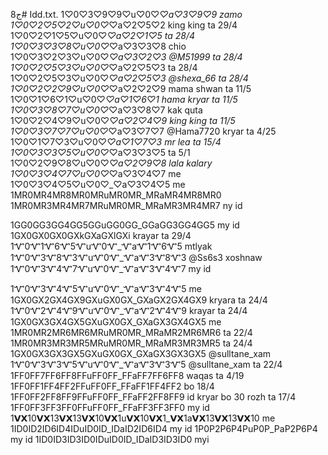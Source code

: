 ج8# Idd.txt.
1♡0♡3♡9♡9♡u♡0♡_♡a♡3♡9♡9  zamo
1♡0♡2♡5♡2♡u♡0♡_♡a♡2♡5♡2 king king ta 29/4
1♡0♡2♡1♡5♡u♡0♡_♡a♡2♡1♡5  ta 28/4
1♡0♡3♡3♡8♡u♡0♡_♡a♡3♡3♡8  chio
1♡0♡3♡2♡3♡u♡0♡_♡a♡3♡2♡3   @M51999  ta 28/4
1♡0♡2♡5♡3♡u♡0♡_♡a♡2♡5♡3  ta 28/4
1♡0♡2♡5♡3♡u♡0♡_♡a♡2♡5♡3  @shexa_66  ta 28/4
1♡0♡2♡2♡9♡u♡0♡_♡a♡2♡2♡9 mama shwan ta 11/5
1♡0♡1♡6♡1♡u♡0♡_♡a♡1♡6♡1 hama kryar ta 11/5
1♡0♡3♡8♡7♡u♡0♡_♡a♡3♡8♡7  kak quta 
1♡0♡2♡4♡9♡u♡0♡_♡a♡2♡4♡9 king king  ta 11/5
1♡0♡3♡7♡7♡u♡0♡_♡a♡3♡7♡7    @Hama7720   kryar ta 4/25
1♡0♡1♡7♡3♡u♡0♡_♡a♡1♡7♡3 mr lea ta 15/4
1♡0♡3♡3♡5♡u♡0♡_♡a♡3♡3♡5  ta 5/1
1♡0♡2♡9♡8♡u♡0♡_♡a♡2♡9♡8  lala kalary
1♡0♡3♡4♡7♡u♡0♡_♡a♡3♡4♡7 me
1♡0♡3♡4♡5♡u♡0♡_♡a♡3♡4♡5 me
1MR0MR4MR8MR0MRuMR0MR_MRaMR4MR8MR0
1MR0MR3MR4MR7MRuMR0MR_MRaMR3MR4MR7  ny id

1GG0GG3GG4GG5GGuGG0GG_GGaGG3GG4GG5 my id
1GX0GX0GX0GXkGXaGXlGXi  krayar ta 29/4
1Ꮙ0Ꮙ1Ꮙ6Ꮙ5ᏉuᏉ0Ꮙ_ᏉaᏉ1Ꮙ6Ꮙ5 mtlyak
1Ꮙ0Ꮙ3Ꮙ8Ꮙ3ᏉuᏉ0Ꮙ_ᏉaᏉ3Ꮙ8Ꮙ3  @Ss6s3  xoshnaw
1Ꮙ0Ꮙ3Ꮙ4Ꮙ7ᏉuᏉ0Ꮙ_ᏉaᏉ3Ꮙ4Ꮙ7 my id

1Ꮙ0Ꮙ3Ꮙ4Ꮙ5ᏉuᏉ0Ꮙ_ᏉaᏉ3Ꮙ4Ꮙ5 me
1GX0GX2GX4GX9GXuGX0GX_GXaGX2GX4GX9  kryara ta 24/4 
1Ꮙ0Ꮙ2Ꮙ4Ꮙ9ᏉuᏉ0Ꮙ_ᏉaᏉ2Ꮙ4Ꮙ9 krayar ta 24/4
1GX0GX3GX4GX5GXuGX0GX_GXaGX3GX4GX5 me
1MR0MR2MR6MR6MRuMR0MR_MRaMR2MR6MR6    ta 22/4
1MR0MR3MR3MR5MRuMR0MR_MRaMR3MR3MR5  ta 24/4
1GX0GX3GX3GX5GXuGX0GX_GXaGX3GX3GX5 @sulltane_xam
1Ꮙ0Ꮙ3Ꮙ3Ꮙ5ᏉuᏉ0Ꮙ_ᏉaᏉ3Ꮙ3Ꮙ5 @sulltane_xam  ta 22/4
1FF0FF7FF6FF8FFuFF0FF_FFaFF7FF6FF8 waqas ta 4/19
1FF0FF1FF4FF2FFuFF0FF_FFaFF1FF4FF2 bo 18/4
1FF0FF2FF8FF9FFuFF0FF_FFaFF2FF8FF9 id kryar bo 30 rozh ta 17/4
1FF0FF3FF3FF0FFuFF0FF_FFaFF3FF3FF0 my id
1𝗩𝗫10𝗩𝗫13𝗩𝗫13𝗩𝗫10𝗩𝗫1u𝗩𝗫10𝗩𝗫1_𝗩𝗫1a𝗩𝗫13𝗩𝗫13𝗩𝗫10  me
1ID0ID2ID6ID4IDuID0ID_IDaID2ID6ID4 my id
1P0P2P6P4PuP0P_PaP2P6P4 my id
1ID0ID3ID3ID0IDuID0ID_IDaID3ID3ID0  myi
